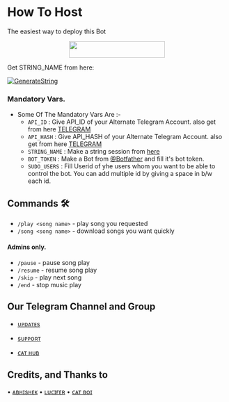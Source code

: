 # How To Host
The easiest way to deploy this Bot
<p align="center"><a href="https://heroku.com/deploy?template=https://github.com/cat-of-tg/MUSICBotTest"> <img src="https://img.shields.io/badge/Deploy%20To%20Heroku-redblack?style=for-the-badge&logo=heroku" width="220" height="38.45"/></a></p>

Get STRING_NAME from here:

[![GenerateString](https://img.shields.io/badge/repl.it-generateString-brown)](https://replit.com/@warlegend/WarbotZ#main.p)

### Mandatory Vars.

- Some Of The Mandatory Vars Are :-
   - `API_ID` :  Give API_ID of your Alternate Telegram Account. also get from here [TELEGRAM](http://my.telegram.org)
   - `API_HASH` :  Give API_HASH of your Alternate Telegram Account. also get from here [TELEGRAM](http://my.telegram.org)
   - `STRING_NAME` :  Make a string session from [here](https://replit.com/@warlegend/WarbotZ#main.p)
   - `BOT_TOKEN` :  Make a Bot from [@Botfather](https://t.me/botfather) and fill it's bot token.
   - `SUDO_USERS` :  Fill Userid of yhe users whom you want to be able to control the bot. You can add multiple id by giving a space in b/w each id.







## Commands 🛠

- `/play <song name>` - play song you requested
- `/song <song name>` - download songs you want quickly
#### Admins only.
- `/pause` - pause song play
- `/resume` - resume song play
- `/skip` - play next song
- `/end` - stop music play

## Our Telegram Channel and Group

* [ᴜᴘᴅᴀᴛᴇs](https://telegram.dog/team_lad)

* [sᴜᴘᴘᴏʀᴛ](https://telegram.dog/teamladz_bothub)

* [ᴄᴀᴛ ʜᴜʙ](https://telegram.dog/Cat_of_tg)

## Credits, and Thanks to 

• [ᴀʙʜɪsʜᴇᴋ](https://telegram.dog/xabhisheksingh)
• [ʟᴜᴄɪғᴇʀ](https://t.me/lmlucifer)
• [ᴄᴀᴛ ʙᴏɪ](https://telegram.dog/ok_bie_bot)










